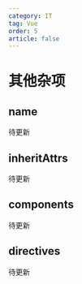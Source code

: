 ```yaml
---
category: IT
tag: Vue
order: 5
article: false
---
```


# 其他杂项

## name

待更新

## inheritAttrs

待更新

## components

待更新

## directives

待更新